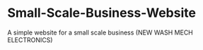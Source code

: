 # Small-Scale-Business-Website
A simple website for a small scale business (NEW WASH MECH ELECTRONICS)
